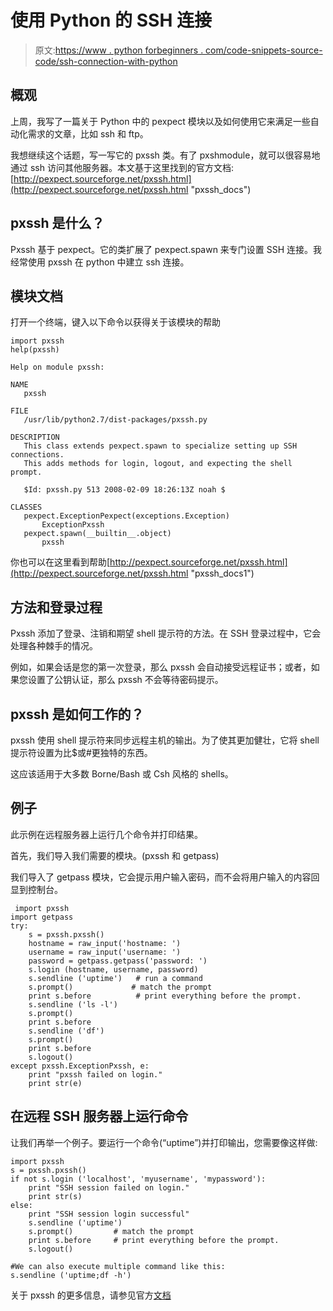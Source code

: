 # 使用 Python 的 SSH 连接

> 原文:[https://www . python forbeginners . com/code-snippets-source-code/ssh-connection-with-python](https://www.pythonforbeginners.com/code-snippets-source-code/ssh-connection-with-python)

## 概观

上周，我写了一篇关于 Python 中的 pexpect 模块以及如何使用它来满足一些自动化需求的文章，比如 ssh 和 ftp。

我想继续这个话题，写一写它的 pxssh 类。有了 pxshmodule，就可以很容易地通过 ssh 访问其他服务器。本文基于这里找到的官方文档:[http://pexpect.sourceforge.net/pxssh.html](http://pexpect.sourceforge.net/pxssh.html "pxssh_docs")

## pxssh 是什么？

Pxssh 基于 pexpect。它的类扩展了 pexpect.spawn 来专门设置 SSH 连接。我经常使用 pxssh 在 python 中建立 ssh 连接。

## 模块文档

打开一个终端，键入以下命令以获得关于该模块的帮助

```
import pxssh
help(pxssh)

Help on module pxssh:

NAME
   pxssh

FILE
   /usr/lib/python2.7/dist-packages/pxssh.py

DESCRIPTION
   This class extends pexpect.spawn to specialize setting up SSH connections.
   This adds methods for login, logout, and expecting the shell prompt.

   $Id: pxssh.py 513 2008-02-09 18:26:13Z noah $

CLASSES
   pexpect.ExceptionPexpect(exceptions.Exception)
       ExceptionPxssh
   pexpect.spawn(__builtin__.object)
       pxssh 
```

你也可以在这里看到帮助[http://pexpect.sourceforge.net/pxssh.html](http://pexpect.sourceforge.net/pxssh.html "pxssh_docs1")

## 方法和登录过程

Pxssh 添加了登录、注销和期望 shell 提示符的方法。在 SSH 登录过程中，它会处理各种棘手的情况。

例如，如果会话是您的第一次登录，那么 pxssh 会自动接受远程证书；或者，如果您设置了公钥认证，那么 pxssh 不会等待密码提示。

## pxssh 是如何工作的？

pxssh 使用 shell 提示符来同步远程主机的输出。为了使其更加健壮，它将 shell 提示符设置为比$或#更独特的东西。

这应该适用于大多数 Borne/Bash 或 Csh 风格的 shells。

## 例子

此示例在远程服务器上运行几个命令并打印结果。

首先，我们导入我们需要的模块。(pxssh 和 getpass)

我们导入了 getpass 模块，它会提示用户输入密码，而不会将用户输入的内容回显到控制台。

```
 import pxssh
import getpass
try:                                                            
    s = pxssh.pxssh()
    hostname = raw_input('hostname: ')
    username = raw_input('username: ')
    password = getpass.getpass('password: ')
    s.login (hostname, username, password)
    s.sendline ('uptime')   # run a command
    s.prompt()             # match the prompt
    print s.before          # print everything before the prompt.
    s.sendline ('ls -l')
    s.prompt()
    print s.before
    s.sendline ('df')
    s.prompt()
    print s.before
    s.logout()
except pxssh.ExceptionPxssh, e:
    print "pxssh failed on login."
    print str(e) 
```

## 在远程 SSH 服务器上运行命令

让我们再举一个例子。要运行一个命令(“uptime”)并打印输出，您需要像这样做:

```
import pxssh
s = pxssh.pxssh()
if not s.login ('localhost', 'myusername', 'mypassword'):
    print "SSH session failed on login."
    print str(s)
else:
    print "SSH session login successful"
    s.sendline ('uptime')
    s.prompt()         # match the prompt
    print s.before     # print everything before the prompt.
    s.logout()

#We can also execute multiple command like this:
s.sendline ('uptime;df -h') 
```

关于 pxssh 的更多信息，请参见官方[文档](http://pexpect.sourceforge.net/pxssh.html "pxssh_off_docs")
